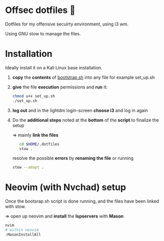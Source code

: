 # Offsec dotfiles 👻
Dotfiles for my offensive secuirty environment, using i3 wm. 

Using GNU stow to manage the files. 

# Installation 
Ideally install it on a Kali Linux base installation.
1) **copy** the **contents** of [bootstrap.sh](https://github.com/6poiint9/offsec-dots/blob/main/bootsrap.sh)  into any file for example set_up.sh
2) **give** the file **execution** permissions and **run** it:  
    ```sh
    chmod u+x set_up.sh 
    ./set_up.sh 
    ```
3) **log out** and in the lightdm login-screen **choose i3** and log in again
4) Do the **additional steps** noted at the **bottom** of the **script** to finalize the setup
   
   => mainly **link the files** 
   ```sh 
      cd $HOME/.dotfiles 
      stow .
   ``` 
   resolve the possible **errors** by **renaming the file** or running
 
   ```sh 
   stow --adapt . 
   ``` 

# Neovim (with Nvchad) setup 
Once the bootsrap.sh script is done running, and the files have been linked with stow.

=> open up neovim and **install** the **lspservers** with **Mason** 

  ```sh
  nvim
  # within neovim  
  :MasonInstallAll
  ```


